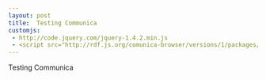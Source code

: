 ```yaml
---
layout: post
title:  Testing Communica
customjs:
 - http://code.jquery.com/jquery-1.4.2.min.js
 - <script src="http://rdf.js.org/comunica-browser/versions/1/packages/actor-init-sparql/comunica-browser.js"></script>
---
```

Testing Communica




